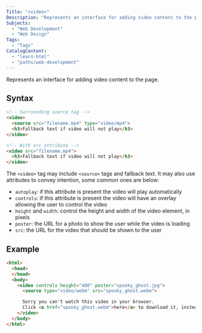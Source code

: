 ```yaml
---
Title: "<video>"
Description: "Represents an interface for adding video content to the page."
Subjects:
  - "Web Development"
  - "Web Design"
Tags:
  - "Tags"
CatalogContent:
  - "learn-html"
  - "paths/web-development"
---
```


 

Represents an interface for adding video content to the page.

## Syntax

```html
<!-- Surrounding source tag -->
<video>
  <source src="filename.mp4" type="video/mp4">
  <h3>Fallback text if video will not play</h3>
</video>

<!-- With src attribute -->
<video src="filename.mp4">
  <h3>Fallback text if video will not play</h3>
</video>
``` 

The `<video>` tag may include `<source>` tags and fallback text. It may also use attributes to convey intention, some common ones are below:

* `autoplay`: if this attribute is present the video will play automatically
* `controls`: if this attribute is present the video will have an overlay allowing the user to control the video
* `height` and `width`: control the height and width of the video element, in pixels
* `poster`: the URL for a photo to show the user while the video is loading
* `src`: the URL for the video that should be shown to the user

## Example

```html
<html>
  <head>
  </head>
  <body>
    <video controls height="480" poster="spooky_ghost.jpg">
      <source type="video/webm" src="spooky_ghost.webm">

      Sorry you can't watch this video in your browser. 
      Click <a href="spooky_ghost.webm">here</a> to download it, instead.
    </video>
  </body>
</html>
```
